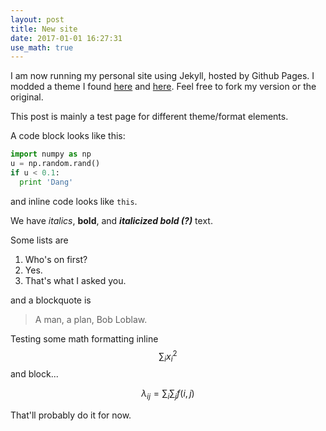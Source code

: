 ```yaml
---
layout: post
title: New site
date: 2017-01-01 16:27:31
use_math: true
---
```


I am now running my personal site using Jekyll, hosted by Github Pages.  I modded a theme I found [here](https://github.com/muan/muan.github.com/releases) and [here](https://github.com/muan/jekyll-wardrobe).  Feel free to fork my version or the original.

This post is mainly a test page for different theme/format elements.

A code block looks like this:

```python
import numpy as np
u = np.random.rand()
if u < 0.1:
  print 'Dang'
```

and inline code looks like `this`.

We have *italics*, **bold**, and ***italicized bold (?)*** text.

Some lists are

1. Who's on first?
2. Yes.
3. That's what I asked you.

and a blockquote is

> A man, a plan, Bob Loblaw.

Testing some math formatting inline $$\sum_i x_i^2$$ and block...

$$\lambda_{ij} = \sum_i \sum_j f(i,j)$$

That'll probably do it for now.
